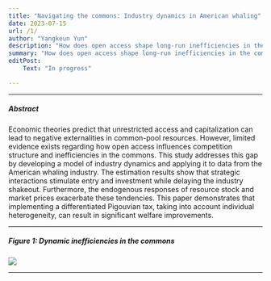 ```yaml
---
title: "Navigating the commons: Industry dynamics in American whaling"
date: 2023-07-15 
url: /1/
author: "Yangkeun Yun"
description: "How does open access shape long-run inefficiencies in the commons? This study develops a model of industry dynamics and estimates it using data from the American whaling industry."
summary: "How does open access shape long-run inefficiencies in the commons? This study develops a model of industry dynamics and estimates it using data from the American whaling industry."
editPost:
    Text: "In progress"

---
```


---

##### Abstract

Economic theories predict that unrestricted access and capitalization can lead to negative externalities in common-pool resources. However, limited evidence exists regarding how open access influences competition structure and inefficiencies in the commons. This study addresses this gap by developing a model of industry dynamics and applying it to data from the American whaling industry. The estimation results show that strategic interactions stimulate entry and investment while delaying the industry shakeout. Furthermore, the endogenous responses of resource stock and market prices exacerbate these tendencies. This paper demonstrates that implementing a differentiated Pigouvian tax, taking into account individual heterogeneity, can result in significant welfare improvements.

---

##### Figure 1: Dynamic inefficiencies in the commons

![](/Fig1.png)

---
